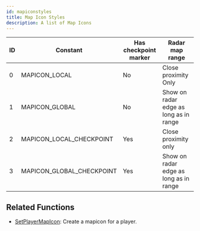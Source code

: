 ```yaml
---
id: mapiconstyles
title: Map Icon Styles
description: A list of Map Icons
---
```


| ID                                           | Constant                           | Has checkpoint marker    | Radar map range                                |
| ---------------------------------------------| -----------------------------------|--------------------------|------------------------------------------------|
| 0                                            | MAPICON_LOCAL                      | No                       | Close proximity Only                           |
| 1                                            | MAPICON_GLOBAL                     | No                       | Show on radar edge as long as in range         |
| 2                                            | MAPICON_LOCAL_CHECKPOINT           | Yes                      | Close proximity only                           |
| 3                                            | MAPICON_GLOBAL_CHECKPOINT          | Yes                      |  Show on radar edge as long as in range        |


## Related Functions

- [SetPlayerMapIcon](/docs/scripting/functions/SetPlayerMapIcon): Create a mapicon for a player.